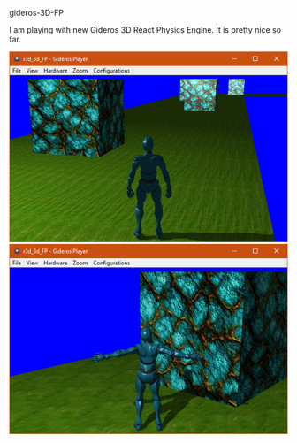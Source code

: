gideros-3D-FP

I am playing with new Gideros 3D React Physics Engine. It is pretty nice so far.

![pic1](repo_images/r3ddebug01.png)
![pic2](repo_images/r3ddebug02.png?raw=true)
